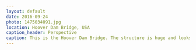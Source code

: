 ```yaml
---
layout: default
date: 2016-09-24
photo: 1475034091.jpg
location: Hoover Dam Bridge, USA
caption_header: Perspective
caption: This is the Hoover Dam Bridge. The structure is huge and looks extremely stable. On the left side of the bridge is Arizona and on the right Nevada.
---
```

